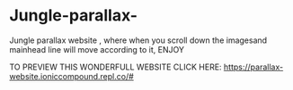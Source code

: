 # Jungle-parallax-
Jungle parallax website , where when you scroll down the imagesand mainhead line will move according to it, ENJOY

TO PREVIEW THIS WONDERFULL WEBSITE CLICK HERE: https://parallax-website.ioniccompound.repl.co/#
